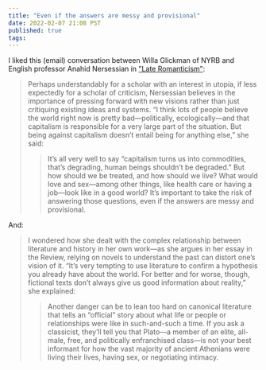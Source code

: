```yaml
---
title: "Even if the answers are messy and provisional"
date: 2022-02-07 21:08 PST
published: true
tags:
---
```


I liked this (email) conversation between Willa Glickman of NYRB and English professor Anahid Nersessian in ["Late Romanticism"](https://www.nybooks.com/daily/2022/01/08/late-romanticism/):

<blockquote markdown="1">

Perhaps understandably for a scholar with an interest in utopia, if less expectedly for a scholar of criticism, Nersessian believes in the importance of pressing forward with new visions rather than just critiquing existing ideas and systems. “I think lots of people believe the world right now is pretty bad—politically, ecologically—and that capitalism is responsible for a very large part of the situation. But being against capitalism doesn’t entail being for anything else,” she said:

> It’s all very well to say “capitalism turns us into commodities, that’s degrading, human beings shouldn’t be degraded.” But how should we be treated, and how should we live? What would love and sex—among other things, like health care or having a job—look like in a good world? It’s important to take the risk of answering those questions, even if the answers are messy and provisional.

</blockquote>

And:

<blockquote markdown="1">

I wondered how she dealt with the complex relationship between literature and history in her own work—as she argues in her essay in the Review, relying on novels to understand the past can distort one’s vision of it. “It’s very tempting to use literature to confirm a hypothesis you already have about the world. For better and for worse, though, fictional texts don’t always give us good information about reality,” she explained:

> Another danger can be to lean too hard on canonical literature that tells an “official” story about what life or people or relationships were like in such-and-such a time. If you ask a classicist, they’ll tell you that Plato—a member of an elite, all-male, free, and politically enfranchised class—is not your best informant for how the vast majority of ancient Athenians were living their lives, having sex, or negotiating intimacy.

</blockquote>
